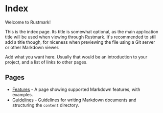 # Index

Welcome to Rustmark!

This is the index page. Its title is somewhat optional, as the main application
title will be used when viewing through Rustmark. It's recommended to still add
a title though, for niceness when previewing the file using a Git server or
other Markdown viewer.

Add what you want here. Usually that would be an introduction to your project,
and a list of links to other pages.

## Pages

  - [Features](rustmark/features.md) - A page showing supported Markdown
    features, with examples.
  - [Guidelines](rustmark/guidelines.md) - Guidelines for writing Markdown
    documents and structuring the `content` directory.
